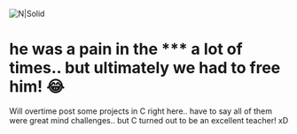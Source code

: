 ![N|Solid](https://i.imgur.com/s5JtTni.jpg)


# he was a pain in the *** a lot of times.. but ultimately we had to free him! 😂

Will overtime post some projects in C right here.. have to say all of them were great mind challenges.. but C turned out to be an excellent teacher! xD
